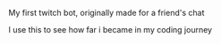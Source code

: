 My first twitch bot, originally made for a friend's chat

I use this to see how far i became in my coding journey
